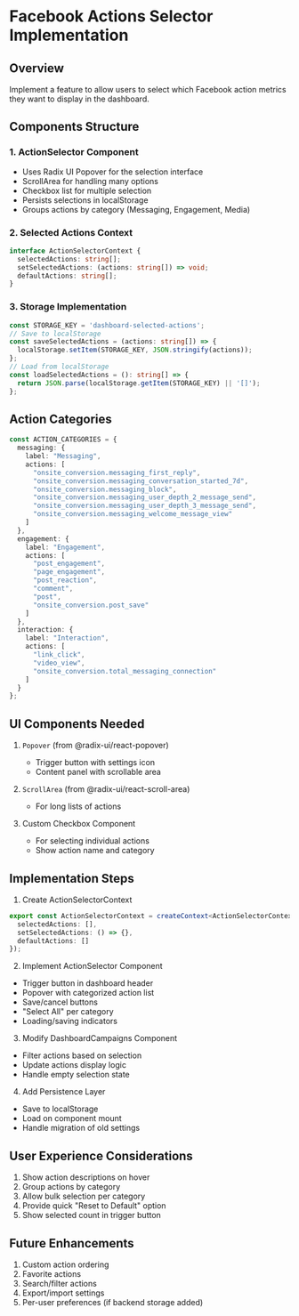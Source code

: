 # Facebook Actions Selector Implementation

## Overview
Implement a feature to allow users to select which Facebook action metrics they want to display in the dashboard.

## Components Structure

### 1. ActionSelector Component
- Uses Radix UI Popover for the selection interface
- ScrollArea for handling many options
- Checkbox list for multiple selection
- Persists selections in localStorage
- Groups actions by category (Messaging, Engagement, Media)

### 2. Selected Actions Context
```typescript
interface ActionSelectorContext {
  selectedActions: string[];
  setSelectedActions: (actions: string[]) => void;
  defaultActions: string[];
}
```

### 3. Storage Implementation
```typescript
const STORAGE_KEY = 'dashboard-selected-actions';
// Save to localStorage
const saveSelectedActions = (actions: string[]) => {
  localStorage.setItem(STORAGE_KEY, JSON.stringify(actions));
};
// Load from localStorage
const loadSelectedActions = (): string[] => {
  return JSON.parse(localStorage.getItem(STORAGE_KEY) || '[]');
};
```

## Action Categories
```typescript
const ACTION_CATEGORIES = {
  messaging: {
    label: "Messaging",
    actions: [
      "onsite_conversion.messaging_first_reply",
      "onsite_conversion.messaging_conversation_started_7d",
      "onsite_conversion.messaging_block",
      "onsite_conversion.messaging_user_depth_2_message_send",
      "onsite_conversion.messaging_user_depth_3_message_send",
      "onsite_conversion.messaging_welcome_message_view"
    ]
  },
  engagement: {
    label: "Engagement",
    actions: [
      "post_engagement",
      "page_engagement",
      "post_reaction",
      "comment",
      "post",
      "onsite_conversion.post_save"
    ]
  },
  interaction: {
    label: "Interaction",
    actions: [
      "link_click",
      "video_view",
      "onsite_conversion.total_messaging_connection"
    ]
  }
};
```

## UI Components Needed
1. `Popover` (from @radix-ui/react-popover)
   - Trigger button with settings icon
   - Content panel with scrollable area

2. `ScrollArea` (from @radix-ui/react-scroll-area)
   - For long lists of actions

3. Custom Checkbox Component
   - For selecting individual actions
   - Show action name and category

## Implementation Steps

1. Create ActionSelectorContext
```typescript
export const ActionSelectorContext = createContext<ActionSelectorContext>({
  selectedActions: [],
  setSelectedActions: () => {},
  defaultActions: []
});
```

2. Implement ActionSelector Component
- Trigger button in dashboard header
- Popover with categorized action list
- Save/cancel buttons
- "Select All" per category
- Loading/saving indicators

3. Modify DashboardCampaigns Component
- Filter actions based on selection
- Update actions display logic
- Handle empty selection state

4. Add Persistence Layer
- Save to localStorage
- Load on component mount
- Handle migration of old settings

## User Experience Considerations
1. Show action descriptions on hover
2. Group actions by category
3. Allow bulk selection per category
4. Provide quick "Reset to Default" option
5. Show selected count in trigger button

## Future Enhancements
1. Custom action ordering
2. Favorite actions
3. Search/filter actions
4. Export/import settings
5. Per-user preferences (if backend storage added)
